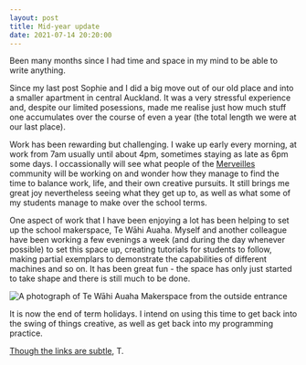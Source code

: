 ```yaml
---
layout: post
title: Mid-year update
date: 2021-07-14 20:20:00
---
```


Been many months since I had time and space in my mind to be able to write anything.

Since my last post Sophie and I did a big move out of our old place and into a smaller apartment in central Auckland. It was a very stressful experience and, despite our limited posessions, made me realise just how much stuff one accumulates over the course of even a year (the total length we were at our last place).

Work has been rewarding but challenging. I wake up early every morning, at work from 7am usually until about 4pm, sometimes staying as late as 6pm some days. I occassionally will see what people of the [Merveilles](https://merveilles.town "Merveilles, a Mastodon instance") community will be working on and wonder how they manage to find the time to balance work, life, and their own creative pursuits. It still brings me great joy nevertheless seeing what they get up to, as well as what some of my students manage to make over the school terms.

One aspect of work that I have been enjoying a lot has been helping to set up the school makerspace, Te Wāhi Auaha. Myself and another colleague have been working a few evenings a week (and during the day whenever possible) to set this space up, creating tutorials for students to follow, making partial exemplars to demonstrate the capabilities of different machines and so on. It has been great fun - the space has only just started to take shape and there is still much to be done.

![A photograph of Te Wāhi Auaha Makerspace from the outside entrance](/media/tewahi.jpg "Front entrance to the Te Wāhi Auaha Makerspace")

It is now the end of term holidays. I intend on using this time to get back into the swing of things creative, as well as get back into my programming practice.

[Though the links are subtle](https://www.are.na/block/12231347),
T.
